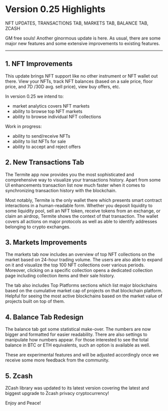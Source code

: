 # Version 0.25 Highlights

NFT UPDATES, TRANSACTIONS TAB, MARKETS TAB, BALANCE TAB, ZCASH

GM free souls! Another ginormous update is here. As usual, there are some major new features and some extensive improvements to existing features.

---

## 1. NFT Improvements

This update brings NFT support like no other instrument or NFT wallet out there. View your NFTs, track NFT balances (based on a sale price, floor price, and 7D /30D avg. sell price), view buy offers, etc.

In version 0.25 we intend to:

- market analytics covers NFT markets
- ability to browse top NFT markets
- ability to browse individual NFT collections

Work in progress:

- ability to send/receive NFTs
- ability to list NFTs for sale
- ability to accept and reject offers

## 2. New Transactions Tab

The Termite app now provides you the most sophisticated and comprehensive way to visualize your transactions history. Apart from some UI enhancements transaction list now much faster when it comes to synchronizing transaction history with the blockchain.

Most notably, Termite is the only wallet there which presents smart contract interactions in a human-readable form. Whether you deposit liquidity to some liquidity pool, sell an NFT token, receive tokens from an exchange, or claim an airdrop, Termite shows the context of that transaction. The wallet covers all actions on major protocols as well as able to identify addresses belonging to crypto exchanges.

## 3. Markets Improvements

The markets tab now includes an overview of top NFT collections on the market based on 24-hour trading volume. The users are also able to expand on it and visualize the top 100 NFT collections over various periods. Moreover, clicking on a specific collection opens a dedicated collection page including collection items and their sale history.

The tab also includes Top Platforms sections which list major blockchains based on the cumulative market cap of projects on that blockchain platform. Helpful for seeing the most active blockchains based on the market value of projects built on top of them.

## 4. Balance Tab Redesign

The balance tab got some statistical make-over. The numbers are now bigger and formatted for easier readability. There are also settings to manipulate how numbers appear. For those interested to see the total balance in BTC or ETH equivalents, such an option is available as well.

These are experimental features and will be adjusted accordingly once we receive some more feedback from the community.

## 5. Zcash

ZCash library was updated to its latest version covering the latest and biggest upgrade to Zcash privacy cryptocurrency!

Enjoy and Peace!

